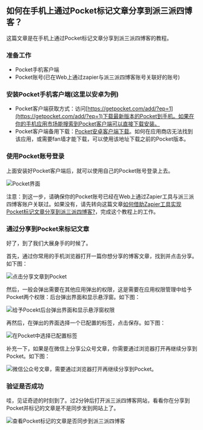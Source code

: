 ## 如何在手机上通过Pocket标记文章分享到派三派四博客？
这篇文章是在手机上通过Pocket标记文章分享到派三派四博客的教程。

### 准备工作
- Pocket手机客户端
- Pocket账号(已在Web上通过zapier与派三派四博客账号关联好的账号)

### 安装Pocket手机客户端(这里以安卓为例)
- Pocket客户端获取方式：访问[https://getpocket.com/add/?ep=1](https://getpocket.com/add/?ep=1)下载最新版本的Pocket到手机。如果在你的手机应用市场能搜索到Pocket客户端可以直接下载安装。
- Pocket客户端备用下载：[Pocket安卓客户端下载](https://pan.baidu.com/s/1gKyM_FGpJtLEunZQuOj3Vg)。如何在应用商店无法找到该应用，或需要fan墙才能下载，可以使用该地址下载之前的Pocket版本。

### 使用Pocket账号登录
上面安装好Pocket客户端后，就可以使用自己的Pocket账号登录上去。 

![Pocket界面](./images/20190921210517.jpg?raw=true)

注意：到这一步，请确保你的Pocket账号已经在Web上通过Zapier工具与派三派四博客账户关联过。如果没有，请先转向这篇文章[如何借助Zapier工具实现Pocket标记文章分享到派三派四博客?](./)，完成这个教程上的工作。

### 通过分享到Pocket来标记文章
好了，到了我们大展身手的时候了。 

首先，通过你常用的手机浏览器打开一篇你想分享的博客文章，找到并点击分享。如下图：

![点击分享文章到Pocket](./images/20190921201135.jpg?raw=true) 

然后，一般会弹出需要在其他应用弹出的权限，这是需要在应用权限管理中给予Pocket两个权限：后台弹出界面和显示悬浮窗。如下图：

![给予Pocekt后台弹出界面和显示悬浮窗权限](./images/20190921201122.jpg?raw=true)

再然后，在弹出的界面选择一个已配置的标签，点击保存。如下图：

![在Pocket中选择已配置标签](./images/20190921201143.jpg?raw=true)

补充一下，如果是在微信上分享公众号文章，你需要通过浏览器打开再继续分享到Pocket。如下图：

![微信公众号文章，需要通过浏览器打开再继续分享到Pocket。](./images/20190921201151.jpg?raw=true)

### 验证是否成功
哇，见证奇迹的时刻到了。过2分钟后打开派三派四博客网站，看看你在分享到Pocket并标记的文章是不是同步发到网站上了。

![查看Pocket标记的文章是否同步到派三派四博客](./images/20190921231027.jpg?raw=true)